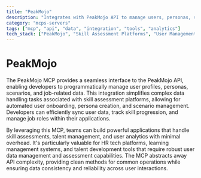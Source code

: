 ```yaml
---
title: "PeakMojo"
description: "Integrates with PeakMojo API to manage users, personas, scenarios, and job data for streamlined skill assessments."
category: "mcps-servers"
tags: ["mcp", "api", "data", "integration", "tools", "analytics"]
tech_stack: ["PeakMojo", "Skill Assessment Platforms", "User Management Systems", "HR Tech", "REST APIs"]
---
```


# PeakMojo

The PeakMojo MCP provides a seamless interface to the PeakMojo API, enabling developers to programmatically manage user profiles, personas, scenarios, and job-related data. This integration simplifies complex data handling tasks associated with skill assessment platforms, allowing for automated user onboarding, persona creation, and scenario management. Developers can efficiently sync user data, track skill progression, and manage job roles within their applications.

By leveraging this MCP, teams can build powerful applications that handle skill assessments, talent management, and user analytics with minimal overhead. It's particularly valuable for HR tech platforms, learning management systems, and talent development tools that require robust user data management and assessment capabilities. The MCP abstracts away API complexity, providing clean methods for common operations while ensuring data consistency and reliability across user interactions.

